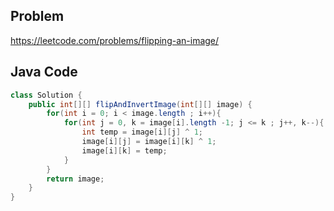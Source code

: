 ## Problem

https://leetcode.com/problems/flipping-an-image/

## Java Code

```java
class Solution {
    public int[][] flipAndInvertImage(int[][] image) {
        for(int i = 0; i < image.length ; i++){
            for(int j = 0, k = image[i].length -1; j <= k ; j++, k--){
                int temp = image[i][j] ^ 1;
                image[i][j] = image[i][k] ^ 1;
                image[i][k] = temp;
            }     
        }
        return image;
    }
}
```